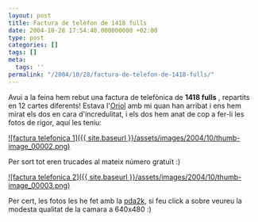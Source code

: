 ```yaml
---
layout: post
title: Factura de telèfon de 1418 fulls
date: 2004-10-28 17:54:40.000000000 +02:00
type: post
categories: []
tags: []
meta:
  tags: ''
permalink: "/2004/10/28/factura-de-telefon-de-1418-fulls/"
---
```

Avui a la feina hem rebut una factura de telefònica de **1418 fulls** , repartits en 12 cartes diferents! Estava l'[Oriol](http://oriol.joor.net) amb mi quan han arribat i ens hem mirat els dos en cara d'incredulitat, i els dos hem anat de cop a fer-li les fotos de rigor, aquí les teniu:

[![factura telefonica 1]({{ site.baseurl }}/assets/images/2004/10/thumb-image_00002.png)](/archives/images/image_00002.png)

Per sort tot eren trucades al mateix número gratuït :)

[![factura telefonica 2]({{ site.baseurl }}/assets/images/2004/10/thumb-image_00003.png)](/archives/images/image_00003.png)

Per cert, les fotos les he fet amb la [pda2k](/blog/2004/10/25/92/), si feu click a sobre veureu la modesta qualitat de la camara a 640x480 :)

